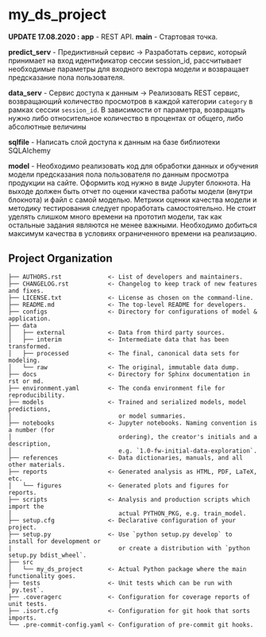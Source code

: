 # my_ds_project
**UPDATE 17.08.2020 : app** - REST API. 
**main** - Стартовая точка.

**predict_serv** - Предиктивный сервис -> Разработать сервис, который принимает на вход идентификатор сессии session_id, рассчитывает необходимые параметры для входного вектора модели и возвращает предсказание пола пользователя.

**data_serv** - Сервис доступа к данным -> Реализовать REST сервис, возвращающий количество просмотров в каждой категории `category` в рамках сессии `session_id`. В зависимости от параметра, возвращать нужно либо относительное количество в процентах от общего, либо абсолютные величины

**sqlfile** - Написать слой доступа к данным на базе библиотеки SQLAlchemy

**model** - Необходимо реализовать код для обработки данных и обучения модели предсказания пола пользователя по данным просмотра продукции на сайте. Оформить код нужно в виде Jupyter блокнота. На выходе должен быть отчет по оценки качества работы модели (внутри блокнота) и файл с самой моделью. 
Метрики оценки качества модели и методику тестирования следует проработать самостоятельно.
Не стоит уделять слишком много времени на прототип модели, так как остальные задания являются не менее важными. Необходимо добиться максимум качества в условиях ограниченного времени на реализацию.


## Project Organization

```
├── AUTHORS.rst             <- List of developers and maintainers.
├── CHANGELOG.rst           <- Changelog to keep track of new features and fixes.
├── LICENSE.txt             <- License as chosen on the command-line.
├── README.md               <- The top-level README for developers.
├── configs                 <- Directory for configurations of model & application.
├── data
│   ├── external            <- Data from third party sources.
│   ├── interim             <- Intermediate data that has been transformed.
│   ├── processed           <- The final, canonical data sets for modeling.
│   └── raw                 <- The original, immutable data dump.
├── docs                    <- Directory for Sphinx documentation in rst or md.
├── environment.yaml        <- The conda environment file for reproducibility.
├── models                  <- Trained and serialized models, model predictions,
│                              or model summaries.
├── notebooks               <- Jupyter notebooks. Naming convention is a number (for
│                              ordering), the creator's initials and a description,
│                              e.g. `1.0-fw-initial-data-exploration`.
├── references              <- Data dictionaries, manuals, and all other materials.
├── reports                 <- Generated analysis as HTML, PDF, LaTeX, etc.
│   └── figures             <- Generated plots and figures for reports.
├── scripts                 <- Analysis and production scripts which import the
│                              actual PYTHON_PKG, e.g. train_model.
├── setup.cfg               <- Declarative configuration of your project.
├── setup.py                <- Use `python setup.py develop` to install for development or
|                              or create a distribution with `python setup.py bdist_wheel`.
├── src
│   └── my_ds_project       <- Actual Python package where the main functionality goes.
├── tests                   <- Unit tests which can be run with `py.test`.
├── .coveragerc             <- Configuration for coverage reports of unit tests.
├── .isort.cfg              <- Configuration for git hook that sorts imports.
└── .pre-commit-config.yaml <- Configuration of pre-commit git hooks.
```

[conda]: https://docs.conda.io/
[pre-commit]: https://pre-commit.com/
[Jupyter]: https://jupyter.org/
[nbstripout]: https://github.com/kynan/nbstripout
[Google style]: http://google.github.io/styleguide/pyguide.html#38-comments-and-docstrings
[dsproject extension]: https://github.com/pyscaffold/pyscaffoldext-dsproject
